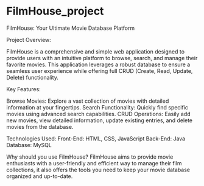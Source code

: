 # FilmHouse_project
FilmHouse: Your Ultimate Movie Database Platform

Project Overview:

FilmHouse is a comprehensive and simple web application designed to provide users with an intuitive platform to browse, search, and manage their favorite movies. This application leverages a robust database to ensure a seamless user experience while offering full CRUD (Create, Read, Update, Delete) functionality.

Key Features:

Browse Movies: Explore a vast collection of movies with detailed information at your fingertips.
Search Functionality: Quickly find specific movies using advanced search capabilities.
CRUD Operations: Easily add new movies, view detailed information, update existing entries, and delete movies from the database.

Technologies Used:
Front-End: HTML, CSS, JavaScript
Back-End: Java
Database: MySQL

Why should you use FilmHouse?
FilmHouse aims to provide movie enthusiasts with a user-friendly and efficient way to manage their film collections, it also offers the tools you need to keep your movie database organized and up-to-date.
